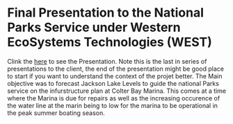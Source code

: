# Final Presentation to the National Parks Service under Western EcoSystems Technologies (WEST)

Clink the [here](https://dhintz137.github.io/Jackson_Lake_Levels) to see the Presentation. Note this is the last in series of presentations to the client, the end of the presentation might be good place to start if you want to understand the context of the projet better. The Main objective was to forecast Jackson Lake Levels to guide the national Parks service on the infurstructure plan at Colter Bay Marina. This comes at a time where the Marina is due for repairs as well as the increasing occurence of the water line at the marin being to low for the marina to be operational in the peak summer boating season. 
